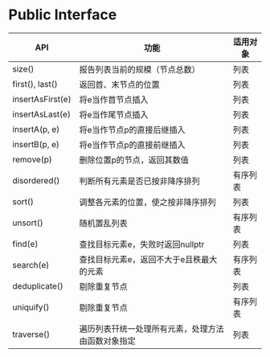 
# Public Interface

| API              | 功能                                               | 适用对象 |
| ---------------- | -------------------------------------------------- | -------- |
| size()           | 报告列表当前的规模（节点总数）                     | 列表     |
| first(), last()  | 返回首、末节点的位置                               | 列表     |
| insertAsFirst(e) | 将e当作首节点插入                                  | 列表     |
| insertAsLast(e)  | 将e当作尾节点插入                                  | 列表     |
| insertA(p, e)    | 将e当作节点p的直接后继插入                         | 列表     |
| insertB(p, e)    | 将e当作节点p的直接前继插入                         | 列表     |
| remove(p)        | 删除位置p的节点，返回其数值                        | 列表     |
| disordered()     | 判断所有元素是否已按非降序排列                     | 有序列表 |
| sort()           | 调整各元素的位置，使之按非降序排列                 | 列表     |
| unsort()         | 随机置乱列表                                       | 有序列表 |
| find(e)          | 查找目标元素e，失败时返回nullptr                   | 列表     |
| search(e)        | 查找目标元素e，返回不大于e且秩最大的元素           | 有序列表 |
| deduplicate()    | 剔除重复节点                                       | 列表     |
| uniquify()       | 剔除重复节点                                       | 有序列表 |
| traverse()       | 遍历列表幵统一处理所有元素，处理方法由函数对象指定 | 列表     |